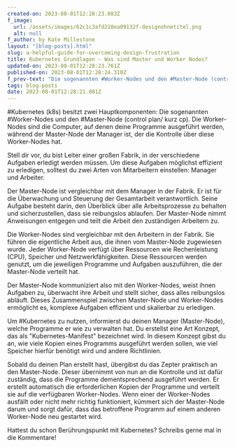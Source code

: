 ```yaml
---
created-on: 2023-08-01T12:28:23.083Z
f_image:
  url: /assets/images/62c1c3afd210ea09132f-designohnetitel.png
  alt: null
f_author: by Kate Millestone
layout: "[blog-posts].html"
slug: a-helpful-guide-for-overcoming-design-frustration
title: Kubernetes Grundlagen - Was sind Master und Worker Nodes?
updated-on: 2023-08-01T12:28:23.761Z
published-on: 2023-08-01T12:28:24.310Z
f_prev-text: "Die sogenannten #Worker-Nodes und den #Master-Node (control plan/ kurz cp)..."
tags: blog-posts
date: 2023-08-01T12:28:21.081Z
---
```

\#Kubernetes (k8s) besitzt zwei Hauptkomponenten: Die sogenannten #Worker-Nodes und den #Master-Node (control plan/ kurz cp). Die Worker-Nodes sind die Computer, auf denen deine Programme ausgeführt werden, während der Master-Node der Manager ist, der die Kontrolle über diese Worker-Nodes hat.

Stell dir vor, du bist Leiter einer großen Fabrik, in der verschiedene Aufgaben erledigt werden müssen. Um diese Aufgaben möglichst effizient zu erledigen, solltest du zwei Arten von Mitarbeitern einstellen: Manager und Arbeiter.

Der Master-Node ist vergleichbar mit dem Manager in der Fabrik. Er ist für die Überwachung und Steuerung der Gesamtarbeit verantwortlich. Seine Aufgabe besteht darin, den Überblick über alle Arbeitsprozesse zu behalten und sicherzustellen, dass sie reibungslos ablaufen. Der Master-Node nimmt Anweisungen entgegen und teilt die Arbeit den zuständigen Arbeitern zu.

Die Worker-Nodes sind vergleichbar mit den Arbeitern in der Fabrik. Sie führen die eigentliche Arbeit aus, die ihnen vom Master-Node zugewiesen wurde. Jeder Worker-Node verfügt über Ressourcen wie Rechenleistung (CPU), Speicher und Netzwerkfähigkeiten. Diese Ressourcen werden genutzt, um die jeweiligen Programme und Aufgaben auszuführen, die der Master-Node verteilt hat.

Der Master-Node kommuniziert also mit den Worker-Nodes, weist ihnen Aufgaben zu, überwacht ihre Arbeit und stellt sicher, dass alles reibungslos abläuft. Dieses Zusammenspiel zwischen Master-Node und Worker-Nodes ermöglicht es, komplexe Aufgaben effizient und skalierbar zu erledigen.

Um #Kubernetes zu nutzen, informierst du deinen Manager (Master-Node), welche Programme er wie zu verwalten hat. Du erstellst eine Art Konzept, das als "Kubernetes-Manifest" bezeichnet wird. In diesem Konzept gibst du an, wie viele Kopien eines Programms ausgeführt werden sollen, wie viel Speicher hierfür benötigt wird und andere Richtlinien.

Sobald du deinen Plan erstellt hast, übergibst du das Zepter praktisch an den Master-Node. Dieser übernimmt von nun an die Kontrolle und ist dafür zuständig, dass die Programme dementsprechend ausgeführt werden. Er erstellt automatisch die erforderlichen Kopien der Programme und verteilt sie auf die verfügbaren Worker-Nodes. Wenn einer der Worker-Nodes ausfällt oder nicht mehr richtig funktioniert, kümmert sich der Master-Node darum und sorgt dafür, dass das betroffene Programm auf einem anderen Worker-Node neu gestartet wird.

Hattest du schon Berührungspunkt mit Kubernetes? Schreibs gerne mal in die Kommentare!